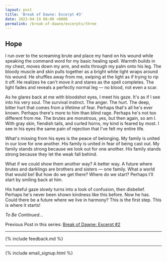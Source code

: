 ```yaml
---
layout: post
title: 'Break of Dawne: Excerpt #3'
date: 2023-04-19 08:00 +0000
permalink: /break-of-dawne/excerpts/three
---
```


## Hope

I run over to the screaming brute and place my hand on his wound while speaking the command word for my basic healing spell. Warmth builds in my chest, moves down my arm, and exits through my palm onto his leg. The bloody muscle and skin pulls together as a bright white light wraps around his wound. He shuffles away from me, swiping at the light as if trying to rip it off. He realizes he can't move it and stares as the spell completes. The light fades and reveals a perfectly normal leg — no blood, not even a scar.

As he glares back at me with bloodshot eyes, I meet his gaze. It's as if I see into his very soul. The survival instinct. The anger. The hurt. The deep, bitter hurt that comes from a lifetime of fear. Perhaps that's all he's ever known. Perhaps there's more to him than blind rage. Perhaps he's not too different from me. The brutes are monstrous, yes, but then again, so am I. With gray skin, fiendish tails, and curled horns, my kind is feared by most. I see in his eyes the same pain of rejection that I've felt my entire life.

What's missing from his eyes is the peace of belonging. My family is united in our love for one another. His family is united in fear of being cast out. My family stands strong because we look out for one another. His family stands strong because they let the weak fall behind.

What if we could show them another way? A better way. A future where brutes and darklings are brothers and sisters — one family. What a world that would be! But how do we get there? Where do we start? Perhaps I'll start by smiling back at him.

His hateful gaze slowly turns into a look of confusion, then disbelief. Perhaps he's never been shown kindness like this before. Now he has. Could there be a future where we live in harmony? This is the first step. This is where it starts!

_To Be Continued..._

Previous Post in this series: [Break of Dawne: Excerpt #2](/break-of-dawne/excerpts/two)

---

{% include feedback.md %}

---

{% include email_signup.html %}
